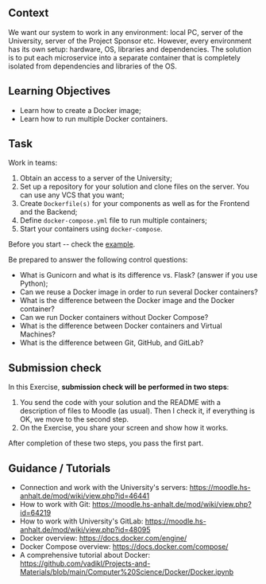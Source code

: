 ## Context

We want our system to work in any environment: local PC, server of the University, server of the Project Sponsor etc. However, every environment has its own setup: hardware, OS, libraries and dependencies. The solution is to put each microservice into a separate container that is completely isolated from dependencies and libraries of the OS. 

## Learning Objectives

* Learn how to create a Docker image;
* Learn how to run multiple Docker containers.

## Task

Work in teams:

1. Obtain an access to a server of the University;
2. Set up a repository for your solution and clone files on the server. You can use any VCS that you want;
3. Create `Dockerfile(s)` for your components as well as for the Frontend and the Backend;
4. Define `docker-compose.yml` file to run multiple containers;
5. Start your containers using `docker-compose`.

Before you start -- check the [example](https://github.com/Perevalov/qa_chatbots_exercises/tree/main/Exercise_7/qanary_example).

Be prepared to answer the following control questions:

* What is Gunicorn and what is its difference vs. Flask? (answer if you use Python);
* Can we reuse a Docker image in order to run several Docker containers?
* What is the difference between the Docker image and the Docker container?
* Can we run Docker containers without Docker Compose?
* What is the difference between Docker containers and Virtual Machines?
* What is the difference between Git, GitHub, and GitLab?

## Submission check

In this Exercise, **submission check will be performed in two steps**:
1. You send the code with your solution and the README with a description of files to Moodle (as usual). Then I check it, if everything is OK, we move to the second step.
2. On the Exercise, you share your screen and show how it works.

After completion of these two steps, you pass the first part.

## Guidance / Tutorials

* Connection and work with the University's servers: https://moodle.hs-anhalt.de/mod/wiki/view.php?id=46441
* How to work with Git: https://moodle.hs-anhalt.de/mod/wiki/view.php?id=64219
* How to work with University's GitLab: https://moodle.hs-anhalt.de/mod/wiki/view.php?id=48095
* Docker overview: https://docs.docker.com/engine/
* Docker Compose overview: https://docs.docker.com/compose/
* A comprehensive tutorial about Docker: https://github.com/vadikl/Projects-and-Materials/blob/main/Computer%20Science/Docker/Docker.ipynb
